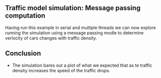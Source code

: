 ## Traffic model simulation: Message passing computation

Having run this example in serial and multiple threads we can now explore running the simulation using a message passing modle to determine verlocity of cars changes with traffic density.









## Conclusion

- The simulation bares out a plot of what we expected that as te traffic density increases the speed of the traffic drops.